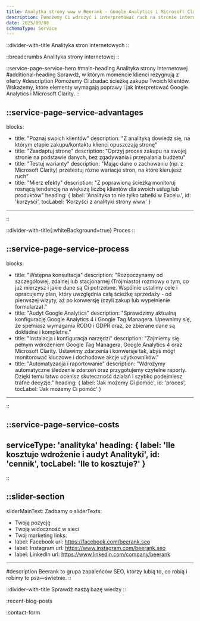 ```yaml
---
title: Analytka strony www w Beerank - Google Analytics i Microsoft Clarity
description: Pomożemy Ci wdrożyć i interpretować ruch na stronie internetowej Twojej firmy. Wdrożymy narzędzia Google, Meta i Microsoft Clarity.
date: 2025/09/08
schemaType: Service
---
```


::divider-with-title
Analityka stron internetowych
::

::breadcrumbs
Analityka strony internetowej
::

::service-page-service-hero
#main-heading
Analityka strony internetowej
#additional-heading
Sprawdź, w którym momencie klienci rezygnują z oferty
#description
Pomożemy Ci zbadać ścieżkę zakupu Twoich klientów. Wskażemy, które elementy wymagają poprawy i jak interpretować Google Analytics i Microsoft Clarity.
::

::service-page-service-advantages
---
blocks: 
- title: "Poznaj swoich klientów"
  description: "Z analityką dowiedz się, na którym etapie zakupu/kontaktu klienci opuszczają stronę"
- title: "Zaadaptuj stronę"
  description: "Oprzyj proces zakupu na swojej stronie na podstawie danych, bez zgadywania i przepalania budżetu"
- title: "Testuj warianty"
  description: "Mając dane o zachowaniu (np. z Microsoft Clarity) przetestuj rózne wariacje stron, na które kierujesz ruch"
- title: "Mierz efekty"
  description: "Z poprawioną ścieżką monitoruj rosnącą tendencję na większą liczbę klientów dla swoich usług lub produktów"
heading: {
  label: 'Analityka to nie tylko tabelki w Excelu.',
  id: 'korzysci',
  tocLabel: 'Korzyści z analityki strony www'
}
---
::

::divider-with-title{:whiteBackground=true}
Proces
::

::service-page-service-process
---
blocks: 
- title: "Wstępna konsultacja"
  description: "Rozpoczynamy od szczegółowej, zdalnej lub stacjonarnej (Trójmiasto) rozmowy o tym, co już mierzysz i jakie dane są Ci potrzebne. Wspólnie ustalimy cele i opracujemy plan, który uwzględnia całą ścieżkę sprzedaży - od pierwszej wizyty, aż po konwersję (czyli zakup lub wypełnienie formularza)."
- title: "Audyt Google Analytics"
  description: "Sprawdzimy aktualną konfigurację Google Analytics 4 i Google Tag Managera. Upewnimy się, że spełniasz wymagania RODO i GDPR oraz, że zbierane dane są dokładne i kompletne."
- title: "Instalacja i konfiguracja narzędzi"
  description: "Zajmiemy się pełnym wdrożeniem Google Tag Managera, Google Analytics 4 oraz Microsoft Clarity. Ustawimy zdarzenia i konwersje tak, abyś mógł monitorować kluczowe i dochodowe akcje użytkowników."
- title: "Automatyzacja i raportowanie"
  description: "Wdrożymy automatyczne śledzenie zdarzeń oraz przygotujemy czytelne raporty. Dzięki temu łatwo ocenisz skuteczność działań i szybko podejmiesz trafne decyzje."
heading: {
  label: 'Jak możemy Ci pomóc',
  id: 'proces',
  tocLabel: 'Jak możemy Ci pomóc'
}
---
::

::service-page-service-costs
---
serviceType: 'analityka'
heading: {
  label: 'Ile kosztuje wdrożenie i audyt Analityki',
  id: 'cennik',
  tocLabel: 'Ile to kosztuje?'
}
---
::

::slider-section
---
sliderMainText: Zadbamy o
sliderTexts:
- Twoją pozycję
- Twoją widoczność w sieci
- Twój marketing
links:
- label: Facebook
  url: https://facebook.com/beerank.seo
- label: Instagram
  url: https://www.instagram.com/beerank.seo
- label: LinkedIn
  url: https://www.linkedin.com/company/beerank
---
#description
Beerank to grupa zapaleńców SEO, którzy lubią to, co robią i robimy to psz—świetnie.
::

::divider-with-title
Sprawdź naszą bazę wiedzy
::

:recent-blog-posts

:contact-form